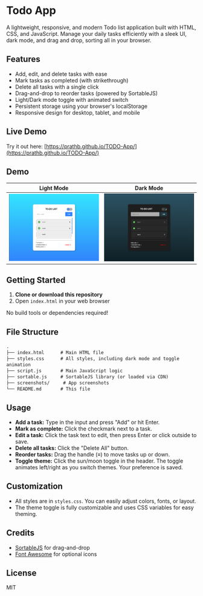 # Todo App

A lightweight, responsive, and modern Todo list application built with HTML, CSS, and JavaScript. Manage your daily tasks efficiently with a sleek UI, dark mode, and drag and drop, sorting all in your browser.

## Features

- Add, edit, and delete tasks with ease
- Mark tasks as completed (with strikethrough)
- Delete all tasks with a single click
- Drag-and-drop to reorder tasks (powered by SortableJS)
- Light/Dark mode toggle with animated switch
- Persistent storage using your browser's localStorage
- Responsive design for desktop, tablet, and mobile

## Live Demo

Try it out here: [https://prathb.github.io/TODO-App/](https://prathb.github.io/TODO-App/)

## Demo

Light Mode | Dark Mode  
:-------------------------:|:-------------------------:  
![Light Mode](screenshots/screenshot-light.png) | ![Dark Mode](screenshots/screenshot-dark.png)

## Getting Started

1. **Clone or download this repository**
2. Open `index.html` in your web browser

No build tools or dependencies required!

## File Structure

```
.
├── index.html      # Main HTML file
├── styles.css      # All styles, including dark mode and toggle animation
├── script.js       # Main JavaScript logic
├── sortable.js     # SortableJS library (or loaded via CDN)
├── screenshots/     # App screenshots
└── README.md       # This file
```

## Usage

- **Add a task:** Type in the input and press "Add" or hit Enter.
- **Mark as complete:** Click the checkmark next to a task.
- **Edit a task:** Click the task text to edit, then press Enter or click outside to save.
- **Delete all tasks:** Click the "Delete All" button.
- **Reorder tasks:** Drag the handle (≡) to move tasks up or down.
- **Toggle theme:** Click the sun/moon toggle in the header. The toggle animates left/right as you switch themes. Your preference is saved.

## Customization

- All styles are in `styles.css`. You can easily adjust colors, fonts, or layout.
- The theme toggle is fully customizable and uses CSS variables for easy theming.

## Credits

- [SortableJS](https://github.com/SortableJS/Sortable) for drag-and-drop
- [Font Awesome](https://fontawesome.com/) for optional icons

## License

MIT
